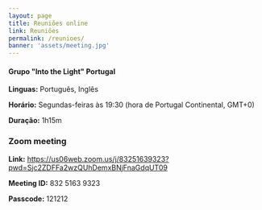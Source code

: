```yaml
---
layout: page
title: Reuniões online
link: Reuniões
permalink: /reunioes/
banner: 'assets/meeting.jpg'
---
```


#### Grupo "Into the Light" Portugal

**Linguas:** Português, Inglês

**Horário:** Segundas-feiras às 19:30 (hora de Portugal Continental, GMT+0)

**Duração:** 1h15m

### Zoom meeting

**Link:** <https://us06web.zoom.us/j/83251639323?pwd=Sjc2ZDFFa2wzQUhDemxBNjFnaGdqUT09>

**Meeting ID:** 832 5163 9323

**Passcode:** 121212